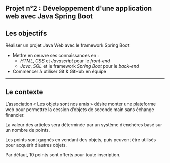 ## Projet n°2 : Développement d'une application web avec Java Spring Boot

## Les objectifs

Réaliser un projet Java Web avec le framework Spring Boot
* Mettre en oeuvre ses connaissances en :  
  * *HTML*, *CSS* et *Javascript* pour le _front-end_
  * *Java*, *SQL* et le framework *Spring Boot* pour le _back-end_
* Commencer à utiliser Git & GitHub en équipe

---

## Le contexte

L’association « Les objets sont nos amis » désire monter une plateforme web pour permettre la cession d’objets de seconde main sans échange financier.

La valeur des articles sera déterminée par un système d’enchères basé sur un nombre de points.

Les points sont gagnés en vendant des objets, puis peuvent être utilisés pour acquérir d’autres objets.

Par défaut, 10 points sont offerts pour toute inscription.
